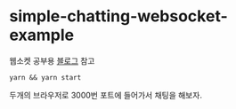 # simple-chatting-websocket-example
웹소켓 공부용 [블로그](https://atobaum.github.io/wiki/chatting-with-websocket/) 참고

```
yarn && yarn start
```

두개의 브라우저로 3000번 포트에 들어가서 채팅을 해보자.
